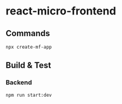 # react-micro-frontend

## Commands
```
npx create-mf-app
```

## Build & Test

### Backend
```
npm run start:dev
```
